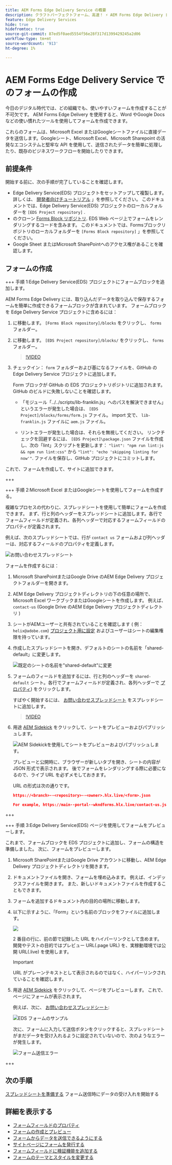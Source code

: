 ```yaml
---
title: AEM Forms Edge Delivery Service の概要
description: クラフトパーフェクトフォーム、高速！ ⚡ AEM Forms Edge Delivery ドキュメントベースのオーサリング=超高速で SEO に対応したフォームで、より幸せなユーザーと検索エンジンを実現。
feature: Edge Delivery Services
hide: true
hidefromtoc: true
source-git-commit: 87ed5f0aed5554f56e28f317d1399429245a2d06
workflow-type: tm+mt
source-wordcount: '913'
ht-degree: 1%

---
```



# AEM Forms Edge Delivery Service でのフォームの作成

今日のデジタル時代では、どの組織でも、使いやすいフォームを作成することが不可欠です。 AEM Forms Edge Delivery を使用すると、Word やGoogle Docs などの使い慣れたツールを使用してフォームを作成できます。

これらのフォームは、Microsoft Excel またはGoogleシートファイルに直接データを送信します。Googleシート、Microsoft Excel、Microsoft Sharepoint の活発なエコシステムと堅牢な API を使用して、送信されたデータを簡単に処理したり、既存のビジネスワークフローを開始したりできます。


## 前提条件

開始する前に、次の手順が完了していることを確認します。

* Edge Delivery Service(EDS) プロジェクトをセットアップして複製します。 詳しくは、 [開発者向けチュートリアル](https://www.aem.live/developer/tutorial) 」を参照してください。 このドキュメントでは、Edge Delivery Service(EDS) プロジェクトのローカルフォルダーを `[EDS Project repository]` .
* のクローン [Forms Block リポジトリ](https://github.com/adobe/afb). EDS Web ページ上でフォームをレンダリングするコードを含みます。 このドキュメントでは、Formsブロックリポジトリのローカルフォルダーを `[Forms Block repository]` 」を参照してください。
* Google Sheet またはMicrosoft SharePointへのアクセス権があることを確認します。


## フォームの作成

+++ 手順 1:Edge Delivery Service(EDS) プロジェクトにフォームブロックを追加します。

AEM Forms Edge Delivery には、取り込んだデータを取り込んで保存するフォームを簡単に作成できるフォームブロックが含まれています。 フォームブロックを Edge Delivery Service プロジェクトに含めるには：

1. に移動します。 `[Forms Block repository]/blocks` をクリックし、 `forms` フォルダー。

1. に移動します。 `[EDS Project repository]/blocks/` をクリックし、 `forms` フォルダー。

   >[!VIDEO](https://video.tv.adobe.com/v/3427487?quality=12&learn=on)

1. チェックイン： `form` フォルダーおよび基になるファイルを、GitHub の Edge Delivery Service プロジェクトに追加します。

   Form ブロックが GitHub の EDS プロジェクトリポジトリに追加されます。 GitHub のビルドに失敗しないことを確認します。

   * 「モジュール「../../scripts/lib-franklin.js」へのパスを解決できません」というエラーが発生した場合は、 `[EDS Project]/blocks/forms/form.js` ファイル。 import 文で、 `lib-franklin.js` ファイルに `aem.js` ファイル。

   * リントエラーが発生した場合は、それらを無視してください。 リンクチェックを回避するには、 `[EDS Project]\package.json` ファイルを作成し、次の「lint」スクリプトを更新します： `"lint": "npm run lint:js && npm run lint:css"` から `"lint": "echo 'skipping linting for now'"`. ファイルを保存し、GitHub プロジェクトにコミットします。

これで、フォームを作成して、サイトに追加できます。

+++

+++ 手順 2:Microsoft Excel またはGoogleシートを使用してフォームを作成する。

複雑なプロセスの代わりに、スプレッドシートを使用して簡単にフォームを作成できます。 まず、行と列のヘッダーをスプレッドシートに追加します。各行でフォームフィールドが定義され、各列ヘッダーで対応するフォームフィールドのプロパティが定義されます。

例えば、次のスプレッドシートでは、行が `contact us` フォームおよび列ヘッダーは、対応するフィールドのプロパティを定義します。

![お問い合わせスプレッドシート](/help/edge/assets/contact-us-form-spreadsheet.png)

フォームを作成するには：

1. Microsoft SharePointまたはGoogle Drive のAEM Edge Delivery プロジェクトフォルダーを開きます。

1. AEM Edge Delivery プロジェクトディレクトリの下の任意の場所で、Microsoft Excel ワークブックまたはGoogleシートを作成します。 例えば、 `contact-us` (Google Drive のAEM Edge Delivery プロジェクトディレクトリ )

1. シートがAEMユーザーと共有されていることを確認します ( 例： `helix@adobe.com`) [プロジェクト用に設定](https://www.aem.live/docs/setup-customer-sharepoint) およびユーザーはシートの編集権限を持っています。

1. 作成したスプレッドシートを開き、デフォルトのシートの名前を「shared-default」に変更します。

   ![既定のシートの名前を&quot;shared-default&quot;に変更](/help/edge/assets/rename-sheet-to-shared-default.png)

1. フォームのフィールドを追加するには、行と列のヘッダーを `shared-default` シート。各行でフォームフィールドが定義され、各列ヘッダーで [プロパティ](/help/edge/docs/forms/eds-form-field-properties)) をクリックします。

   すばやく開始するには、 [お問い合わせスプレッドシート](https://docs.google.com/spreadsheets/d/12jvYjo1a3GOV30IqPY6_7YaCQtUmzWpFhoiOHDcjB28/edit?usp=drive_link) をスプレッドシートに追加します。

   >[!VIDEO](https://video.tv.adobe.com/v/3427468?quality=12&learn=on)

1. 用途 [AEM Sidekick](https://www.aem.live/developer/tutorial#preview-and-publish-your-content) をクリックして、シートをプレビューおよびパブリッシュします。

   ![AEM Sidekickを使用してシートをプレビューおよびパブリッシュします。](/help/edge/assets/preview-form.png)

   プレビューと公開時に、ブラウザーが新しいタブを開き、シートの内容が JSON 形式で表示されます。 後でフォームをレンダリングする際に必要になるので、ライブ URL を必ずメモしておきます。

   URL の形式は次の通りです。

   ```JSON
   https://<branch>--<repository>--<owner>.hlx.live/<form>.json
   
   For example, https://main--portal--wkndforms.hlx.live/contact-us.json
   ```

+++

+++ 手順 3:Edge Delivery Service(EDS) ページを使用してフォームをプレビューします。


これまで、フォームブロックを EDS プロジェクトに追加し、フォームの構造を準備しました。 次に、フォームをプレビューします。

1. Microsoft SharePointまたはGoogle Drive アカウントに移動し、AEM Edge Delivery プロジェクトディレクトリを開きます。

1. ドキュメントファイルを開き、フォームを埋め込みます。 例えば、インデックスファイルを開きます。 また、新しいドキュメントファイルを作成することもできます。

1. フォームを追加するドキュメント内の目的の場所に移動します。

1. 以下に示すように、「Form」という名前のブロックをファイルに追加します。

   ![](/help/edge/assets/form-block-in-sites-page-example.png)

   2 番目の行に、前の節で記録した URL をハイパーリンクとして含めます。 開発やテストの目的ではプレビュー URL(.page URL) を、実稼動環境では公開 URL(.live) を使用します。

   >[!IMPORTANT]
   >
   >
   > URL がプレーンテキストとして表示されるのではなく、ハイパーリンクされていることを確認します。


1. 用途 [AEM Sidekick](https://www.aem.live/developer/tutorial#preview-and-publish-your-content) をクリックして、ページをプレビューします。 これで、ページにフォームが表示されます。

   例えば、次に、 [お問い合わせスプレッドシート](https://docs.google.com/spreadsheets/d/12jvYjo1a3GOV30IqPY6_7YaCQtUmzWpFhoiOHDcjB28/edit?usp=drive_link):


   ![EDS フォームのサンプル](/help/edge/assets/eds-form.png)

   次に、フォームに入力して送信ボタンをクリックすると、スプレッドシートがまだデータを受け入れるように設定されていないので、次のようなエラーが発生します。

   ![フォーム送信エラー](/help/edge/assets/form-error.png)

+++


## 次の手順

[スプレッドシートを準備する](/help/edge/docs/forms/submit-forms.md) フォーム送信時にデータの受け入れを開始する



## 詳細を表示する

* [フォームフィールドのプロパティ](/help/edge/docs/forms/eds-form-field-properties)
* [フォームの作成とプレビュー](/help/edge/docs/forms/create-forms.md)
* [フォームからデータを送信できるようにする](/help/edge/docs/forms/submit-forms.md)
* [サイトページにフォームを発行する](/help/edge/docs/forms/publish-eds-forms.md)
* [フォームフィールドに検証機能を追加する](/help/edge/docs/forms/validate-forms.md)
* [フォームのテーマとスタイルを変更する](/help/edge/docs/forms/style-theme-forms.md)
